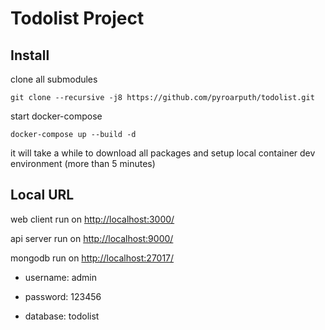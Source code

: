 # Todolist Project

## Install

clone all submodules

`git clone --recursive -j8 https://github.com/pyroarputh/todolist.git`

start docker-compose

`docker-compose up --build -d`

it will take a while to download all packages and setup local container dev environment (more than 5 minutes)

## Local URL

web client run on [http://localhost:3000/](http://localhost:3000/)

api server run on [http://localhost:9000/](http://localhost:9000/)

mongodb run on [http://localhost:27017/](http://localhost:27017/)

* username: admin

* password: 123456

* database: todolist
